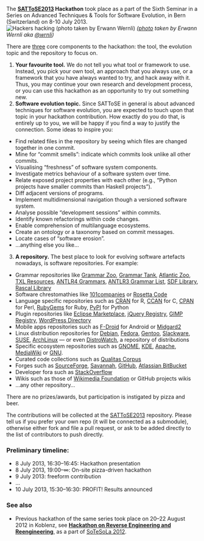 The **[SATToSE2013](http://sattose.org/sattose2013) Hackathon** took place as a part of the Sixth Seminar in a Series on Advanced Techniques & Tools for Software Evolution, in Bern (Switzerland) on 8-10 July 2013.
![Hackers hacking (photo taken by Erwann Wernli)](https://raw.github.com/SATToSE/SATToSE2013/master/hackers-hacking-by-wrnli.jpg)
_([photo](http://instagram.com/p/bhDK1vw2c7/) taken by Erwann Wernli aka [@wrnli](http://twitter.com/wrnli))_

There are [three](http://en.wikipedia.org/wiki/Hendiatris) core components to the hackathon: the tool, the evolution topic and the repository to focus on.

1. **Your favourite tool.** We do not tell you what tool or framework to use. Instead, you pick your own tool, an approach that you always use, or a framework that you have always wanted to try, and hack away with it. Thus, you may continue your own research and development process, or you can use this hackathon as an opportunity to try out something new.
2. **Software evolution topic.** Since SATToSE in general is about advanced techniques for software evolution, you are expected to touch upon that topic in your hackathon contribution. How exactly do you do that, is entirely up to you, we will be happy if you find a way to justify the connection. Some ideas to inspire you:  
  * Find related files in the repository by seeing which files are changed together in one commit.
  * Mine for “commit smells”: indicate which commits look unlike all other commits.
  * Visualising “freshness” of software system components.
  * Investigate metrics behaviour of a software system over time.
  * Relate exposed project properties with each other (e.g., “Python projects have smaller commits than Haskell projects”).
  * Diff adjacent versions of programs.
  * Implement multidimensional navigation though a versioned software system.
  * Analyse possible “development sessions” within commits.
  * Identify known refactorings within code changes.
  * Enable comprehension of multilanguage ecosystems.
  * Create an ontology or a taxonomy based on commit messages.
  * Locate cases of “software erosion”.
  * …anything else you like…
3. **A repository.** The best place to look for evolving software artefacts nowadays, is software repositories. For example:  
  * Grammar repositories like
[Grammar Zoo](http://slps.github.io/zoo/index.html), [Grammar Tank](http://slps.github.io/tank/index.html), [Atlantic Zoo](http://www.emn.fr/z-info/atlanmod/index.php/Zoos), [TXL Resources](http://www.txl.ca/nresources.html), [ANTLR4 Grammars](http://github.com/antlr/grammars-v4), [ANTLR3 Grammar List](http://www.antlr3.org/grammar/list.html), [SDF Library](http://github.com/cwi-swat/meta-environment/tree/master/sdf-library/library/languages), [Rascal Library](http://github.com/cwi-swat/rascal/tree/master/src/org/rascalmpl/library/lang)
  * Software chrestomathies like [101companies](http://github.com/101companies/101repo) or [Rosetta Code](http://rosettacode.org/wiki/Rosetta_Code)
  * Language specific repositories such as [CRAN](http://cran.r-project.org/) for R, [CCAN](http://ccodearchive.net/) for C, [CPAN](http://www.cpan.org/) for Perl, [RubyGems](http://rubygems.org/) for Ruby, [PyPI](http://pypi.python.org/pypi) for Python
  * Plugin repositories like [Eclipse Marketplace](http://marketplace.eclipse.org/), [jQuery Registry](http://plugins.jquery.com/), [GIMP Registry](http://registry.gimp.org/), [WordPress Directory](http://wordpress.org/plugins/)
  * Mobile apps repositories such as [F-Droid](http://f-droid.org/) for Android or [Midgard2](http://midgard-project.org/midgard2/)
  * Linux distribution repositories for [Debian](http://www.debian.org/), [Fedora](http://fedoraproject.org/), [Gentoo](http://www.gentoo.org/), [Slackware](http://www.slackware.com/), [SUSE](http://www.opensuse.org/en/), [ArchLinux](http://www.archlinux.org/) — or even [DistroWatch](http://distrowatch.com/), a repository of distributions
  * Specific ecosystem repositories such as [GNOME](http://www.gnome.org/), [KDE](http://www.kde.org/), [Apache](http://www.apache.org/), [MediaWiki](http://www.mediawiki.org/wiki/Download) or [GNU](http://www.gnu.org/distros/free-distros.html).
  * Curated code collections such as [Qualitas Corpus](http://qualitascorpus.com/)
  * Forges such as [SourceForge](http://sourceforge.net/), [Savannah](http://savannah.gnu.org/), [GitHub](http://github.com), [Atlassian BitBucket](http://bitbucket.org)
  * Developer fora such as [StackOverflow](http://stackoverflow.com/)
  * Wikis such as those of [Wikimedia Foundation](http://dumps.wikimedia.org/) or GitHub projects wikis
  * …any other repository…

There are no prizes/awards, but participation is instigated by pizza and beer.

The contributions will be collected at the [SATToSE2013](http://github.com/SATToSE/SATToSE2013/) repository. Please tell us if you prefer your own repo (it will be connected as a submodule), otherwise either fork and file a pull request, or ask to be added directly to the list of contributors to push directly.

### Preliminary timeline:
* 8 July 2013, 16:30–16:45: Hackathon presentation
* 8 July 2013, 19:00–∞: On-site pizza-driven hackathon
* 9 July 2013: freeform contribution
* …
* 10 July 2013, 15:30–16:30: PROFIT! Results announced

### See also
* Previous hackathon of the same series took place on 20–22 August 2012 in Koblenz, see **[Hackathon on Reverse Engineering and Reengineering](http://github.com/SATToSE/SoTeSoLa2012/wiki/Hackathon)**, as a part of [SoTeSoLa 2012](http://planet-sl.org/sotesola2012).